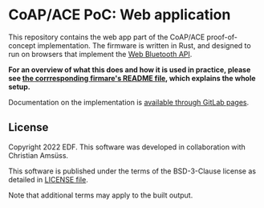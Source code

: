 CoAP/ACE PoC: Web application
=============================

This repository contains the web app part of the CoAP/ACE proof-of-concept implementation.
The firmware is written in Rust,
and designed to run on browsers that implement the [Web Bluetooth API].

[Web Bluetooth API]: https://webbluetoothcg.github.io/web-bluetooth/

**For an overview of what this does
and how it is used in practice, please see
[the corrresponding firmare's README file],
which explains the whole setup.**

Documentation on the implementation is [available through GitLab pages].

[the corrresponding firmare's README file]: https://gitlab.com/oscore/coap-ace-poc-firmware/-/blob/main/README.md
[available through GitLab pages]: https://oscore.gitlab.io/coap-ace-poc-webapp/doc/

License
-------

Copyright 2022 EDF. This software was developed in collaboration with Christian Amsüss.

This software is published under the terms of the BSD-3-Clause license
as detailed in [LICENSE file](LICENSE.md).

Note that additional terms may apply to the built output.
